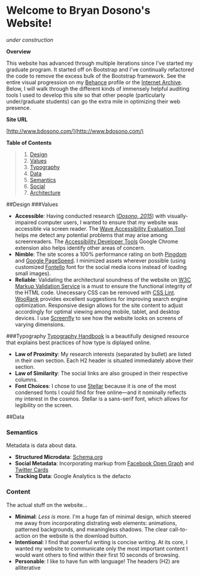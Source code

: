 # Welcome to Bryan Dosono's Website!
*under construction*

**Overview**

This website has advanced through multiple iterations since I've started my graduate program. It started off on Bootstrap and I've continually refactored the code to remove the excess bulk of the Bootstrap framework. See the entire visual progression on my [Behance](https://www.behance.net/gallery/38857453/Personal-Website) profile or the [Internet Archive](https://web.archive.org/web/*/http://www.bdosono.com/). Below, I will walk through the different kinds of immensely helpful auditing tools I used to develop this site so that other people (particularly under/graduate students) can go the extra mile in optimizing their web presence.

**Site URL**

[http://www.bdosono.com/](http://www.bdosono.com/)

**Table of Contents**

> 1. [Design](#design)
>  1. [Values](#values)
>  2. [Typography](#typography)
> 2. [Data](#data)
>  1. [Semantics](#semantics)
>   2. [Social](#social)
> 4. [Architecture](#)

##Design 
###Values
+ **Accessible**: Having conducted research ([*Dosono, 2015*](https://www.usenix.org/system/files/conference/soups2015/soups15-paper-dosono.pdf)) with visually-impaired computer users, I wanted to ensure that my website was accessible via screen reader. The [Wave Accessibility Evaluation Tool](http://wave.webaim.org/report#/http://www.bdosono.com/) helps me detect any potential problems that may arise among screenreaders. The [Accessibility Developer Tools](https://chrome.google.com/webstore/detail/accessibility-developer-t/fpkknkljclfencbdbgkenhalefipecmb) Google Chrome extension also helps identify other areas of concern. 
+ **Nimble**: The site scores a 100% performance rating on both [Pingdom](https://tools.pingdom.com/#!/bGotxy/http://www.bdosono.com/) and [Google PageSpeed](https://developers.google.com/speed/pagespeed/insights/?url=http%3A%2F%2Fwww.bdosono.com%2F). I minimized assets wherever possible (using customized [Fontello](http://fontello.com/) font for the social media icons instead of loading small images).
+ **Reliable**: Validating the architectural soundness of the website on [W3C Markup Validation Service](https://validator.w3.org/) is a must to ensure the functional integrity of the HTML code. Unecessary CSS can be removed with [CSS Lint](http://csslint.net/). [WooRank](https://www.woorank.com/) provides excellent suggestions for improving search engine optimization. Responsive design allows for the site content to adjust accordingly for optimal viewing among mobile, tablet, and desktop devices. I use [Screenfly](http://quirktools.com/screenfly/#u=http%3A//www.bdosono.com/&w=1024&h=600&s=1) to see how the website looks on screens of varying dimensions.

###Typography
[Typography Handbook](http://typographyhandbook.com/) is a beautifully designed resource that explains best practices of how type is diplayed online. 

+ **Law of Proximity**: My research interests (separated by bullet) are listed in their own section. Each H2 header is situated immediately above their section.
+ **Law of Similarity**: The social links are also grouped in their respective columns.
+ **Font Choices**: I chose to use [Stellar](http://pangrampangram.com/stellar.html) because it is one of the most condensed fonts I could find for free online—and it nominally reflects my interest in the cosmos. Stellar is a sans-serif font, which allows for legibility on the screen.

##Data
### Semantics
Metadata is data about data.
+ **Structured Microdata**: [Schema.org](http://schema.org/)
+ **Social Metadata**: Incorporating markup from [Facebook Open Graph](https://developers.facebook.com/docs/sharing/webmasters) and [Twitter Cards](https://dev.twitter.com/cards/overview)
+ **Tracking Data**: Google Analytics is the defacto 

### Content
The actual stuff on the website...
+ **Minimal**: _Less is more._ I'm a huge fan of minimal design, which steered me away from incorporating distrating web elements: animations, patterned backgrounds, and meaningless shadows. The clear call-to-action on the website is the download button. 
+ **Intentional**: I find that powerful writing is concise writing. At its core, I wanted my website to communicate only the most important content I would want others to find within their first 10 seconds of browsing.
+ **Personable**: I like to have fun with language! The headers (H2) are alliterative
